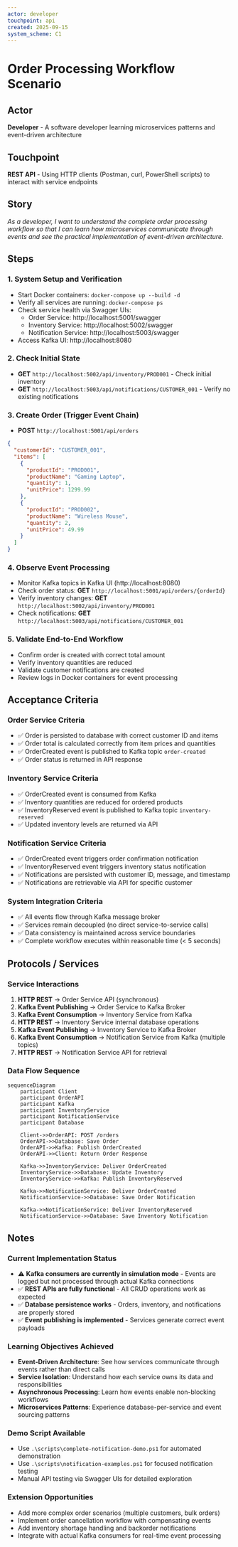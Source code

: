 ```yaml
---
actor: developer
touchpoint: api
created: 2025-09-15
system_scheme: C1
---
```


# Order Processing Workflow Scenario

## Actor
**Developer** - A software developer learning microservices patterns and event-driven architecture

## Touchpoint  
**REST API** - Using HTTP clients (Postman, curl, PowerShell scripts) to interact with service endpoints

## Story
*As a developer, I want to understand the complete order processing workflow so that I can learn how microservices communicate through events and see the practical implementation of event-driven architecture.*

## Steps

### 1. System Setup and Verification
- Start Docker containers: `docker-compose up --build -d`
- Verify all services are running: `docker-compose ps`
- Check service health via Swagger UIs:
  - Order Service: http://localhost:5001/swagger
  - Inventory Service: http://localhost:5002/swagger  
  - Notification Service: http://localhost:5003/swagger
- Access Kafka UI: http://localhost:8080

### 2. Check Initial State
- **GET** `http://localhost:5002/api/inventory/PROD001` - Check initial inventory
- **GET** `http://localhost:5003/api/notifications/CUSTOMER_001` - Verify no existing notifications

### 3. Create Order (Trigger Event Chain)
- **POST** `http://localhost:5001/api/orders`
```json
{
  "customerId": "CUSTOMER_001",
  "items": [
    {
      "productId": "PROD001",
      "productName": "Gaming Laptop",
      "quantity": 1,
      "unitPrice": 1299.99
    },
    {
      "productId": "PROD002", 
      "productName": "Wireless Mouse",
      "quantity": 2,
      "unitPrice": 49.99
    }
  ]
}
```

### 4. Observe Event Processing
- Monitor Kafka topics in Kafka UI (http://localhost:8080)
- Check order status: **GET** `http://localhost:5001/api/orders/{orderId}`
- Verify inventory changes: **GET** `http://localhost:5002/api/inventory/PROD001`
- Check notifications: **GET** `http://localhost:5003/api/notifications/CUSTOMER_001`

### 5. Validate End-to-End Workflow
- Confirm order is created with correct total amount
- Verify inventory quantities are reduced
- Validate customer notifications are created
- Review logs in Docker containers for event processing

## Acceptance Criteria

### Order Service Criteria
- ✅ Order is persisted to database with correct customer ID and items
- ✅ Order total is calculated correctly from item prices and quantities
- ✅ OrderCreated event is published to Kafka topic `order-created`
- ✅ Order status is returned in API response

### Inventory Service Criteria  
- ✅ OrderCreated event is consumed from Kafka
- ✅ Inventory quantities are reduced for ordered products
- ✅ InventoryReserved event is published to Kafka topic `inventory-reserved`
- ✅ Updated inventory levels are returned via API

### Notification Service Criteria
- ✅ OrderCreated event triggers order confirmation notification
- ✅ InventoryReserved event triggers inventory status notification  
- ✅ Notifications are persisted with customer ID, message, and timestamp
- ✅ Notifications are retrievable via API for specific customer

### System Integration Criteria
- ✅ All events flow through Kafka message broker
- ✅ Services remain decoupled (no direct service-to-service calls)
- ✅ Data consistency is maintained across service boundaries
- ✅ Complete workflow executes within reasonable time (< 5 seconds)

## Protocols / Services

### Service Interactions
1. **HTTP REST** → Order Service API (synchronous)
2. **Kafka Event Publishing** → Order Service to Kafka Broker
3. **Kafka Event Consumption** → Inventory Service from Kafka  
4. **HTTP REST** → Inventory Service internal database operations
5. **Kafka Event Publishing** → Inventory Service to Kafka Broker
6. **Kafka Event Consumption** → Notification Service from Kafka (multiple topics)
7. **HTTP REST** → Notification Service API for retrieval

### Data Flow Sequence
```mermaid
sequenceDiagram
    participant Client
    participant OrderAPI
    participant Kafka  
    participant InventoryService
    participant NotificationService
    participant Database
    
    Client->>OrderAPI: POST /orders
    OrderAPI->>Database: Save Order
    OrderAPI->>Kafka: Publish OrderCreated
    OrderAPI->>Client: Return Order Response
    
    Kafka->>InventoryService: Deliver OrderCreated
    InventoryService->>Database: Update Inventory
    InventoryService->>Kafka: Publish InventoryReserved
    
    Kafka->>NotificationService: Deliver OrderCreated  
    NotificationService->>Database: Save Order Notification
    
    Kafka->>NotificationService: Deliver InventoryReserved
    NotificationService->>Database: Save Inventory Notification
```

## Notes

### Current Implementation Status
- ⚠️ **Kafka consumers are currently in simulation mode** - Events are logged but not processed through actual Kafka connections
- ✅ **REST APIs are fully functional** - All CRUD operations work as expected
- ✅ **Database persistence works** - Orders, inventory, and notifications are properly stored
- ✅ **Event publishing is implemented** - Services generate correct event payloads

### Learning Objectives Achieved
- **Event-Driven Architecture**: See how services communicate through events rather than direct calls
- **Service Isolation**: Understand how each service owns its data and responsibilities  
- **Asynchronous Processing**: Learn how events enable non-blocking workflows
- **Microservices Patterns**: Experience database-per-service and event sourcing patterns

### Demo Script Available
- Use `.\scripts\complete-notification-demo.ps1` for automated demonstration
- Use `.\scripts\notification-examples.ps1` for focused notification testing
- Manual API testing via Swagger UIs for detailed exploration

### Extension Opportunities
- Add more complex order scenarios (multiple customers, bulk orders)
- Implement order cancellation workflow with compensating events
- Add inventory shortage handling and backorder notifications
- Integrate with actual Kafka consumers for real-time event processing
